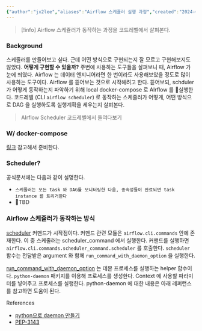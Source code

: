 ```yaml
---
{"author":"jx2lee","aliases":"Airflow 스케쥴러 실행 과정","created":"2024-06-30T00:39:32.000+09:00","last-updated":"2024-06-04 23:08","tags":["airflow","scheduler"],"dg-publish":true,"dg-home-link":true,"dg-show-local-graph":true,"dg-show-backlinks":true,"dg-show-toc":false,"dg-show-inline-title":false,"dg-show-file-tree":false,"dg-enable-search":true,"dg-link-preview":true,"dg-show-tags":false,"dg-pass-frontmatter":false,"permalink":"/data/airflow/__/airflow-scheduler-process/","dgHomeLink":true,"dgShowBacklinks":true,"dgShowLocalGraph":true,"dgEnableSearch":true,"dgLinkPreview":true,"dgPassFrontmatter":true,"noteIcon":""}
---
```



> [!info] Airflow 스케쥴러가 동작하는 과정을 코드레벨에서 살펴본다.

### Background
스케줄러를 만들어보고 싶다. 근데 어떤 방식으로 구현되는지 잘 모르고 구현해보지도 않았다. **어떻게 구현할 수 있을까?** 주변에 사용하는 도구들을 살펴보니 때, Airflow 가 눈에 띄였다. Airflow 는 데이터 엔지니어라면 한 번이라도 사용해보았을 정도로 많이 사용하는 도구이다. Airflow 를 뜯어보는 것으로 시작해려고 한다. 뜯어보되, schduler 가 어떻게 동작하는지 파악하기 위해 local docker-compose 로 AIrflow 를 실행한다. 코드레벨 (CLI `airflow scheduler`) 로 동작하는 스케줄러가 어떻게, 어떤 방식으로 DAG 을 실행하도록 실행계획을 세우는지 살펴본다.

> AIrflow Scheduler 코드레벨에서 들여다보기


### W/ docker-compose
[링크](https://airflow.apache.org/docs/apache-airflow/stable/howto/docker-compose/index.html) 참고해서 준비한다.


### Scheduler?
공식문서에는 다음과 같이 설명한다.
- `스케줄러는 모든 task 와 DAG를 모니터링한 다음, 종속성들이 완료되면 task instance 를 트리거한다`
- TBD


### Airflow 스케쥴러가 동작하는 방식
[scheduler](https://github.com/apache/airflow/blob/main/airflow/cli/commands/scheduler_command.py) 커맨드가 시작점이다.  커맨드 관련 모듈은 `airflow.cli.commands` 안에 존재한다. 이 중 스케줄러는 scheduler_command 에서 실행한다. 커맨드를 실행하면 `airflow.cli.commands.scheduler_command.scheduler` 를 호출한다. `scheduler` 함수는 전달받은 argument 와 함께 `run_command_with_daemon_option` 을 실행한다.

[run_command_with_daemon_option](https://github.com/apache/airflow/blob/14a613fc7dd148b9721e011ec629cb373d0d3c2e/airflow/cli/commands/daemon_utils.py#L31) 는 데몬 프로세스를 실행하는 helper 함수이다. `python-daemon` 패키지를 이용해 프로세스를 생성한다. Context 에 사용할 파라미터를 넣어주고 프로세스를 실행한다. python-daemon 에 대한 내용은 아래 레퍼런스를 참고하면 도움이 된다.


References
- [python으로 daemon 만들기](https://oddpoet.net/blog/2013/09/24/python-daemon/)
- [PEP-3143](https://peps.python.org/pep-3143)

